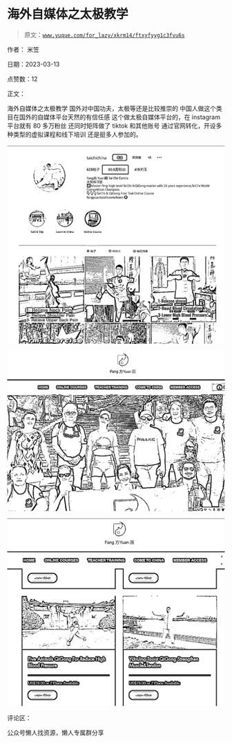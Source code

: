 # 海外自媒体之太极教学

> 原文：[`www.yuque.com/for_lazy/xkrm14/ftxyfyyg1c3fvu6s`](https://www.yuque.com/for_lazy/xkrm14/ftxyfyyg1c3fvu6s)



作者： 米笠



日期：2023-03-13



点赞数：12



正文：



海外自媒体之太极教学 国外对中国功夫，太极等还是比较推崇的 中国人做这个类目在国外的自媒体平台天然的有信任感 这个做太极自媒体平台的，在 instagram 平台就有 80 多万粉丝 还同时矩阵做了 tiktok 和其他账号 通过官网转化，开设多种类型的虚拟课程和线下培训 还是挺多人参加的。



![](img/df20d5e3a1b84840a38ef3823fa409d4.png)  

![](img/b0315a82567ad54d1fb867bf4757e2ae.png)  

![](img/5d3530fa4e551250397a3f473cccf74c.png)  

评论区：



公众号懒人找资源，懒人专属群分享

